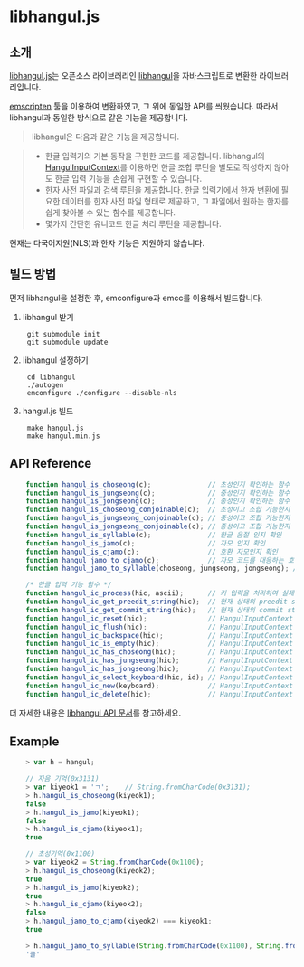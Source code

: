 
# libhangul.js

## 소개

[libhangul.js](https://github.com/jangxyz/libhangul.js)는 오픈소스 라이브러리인 [libhangul](https://code.google.com/p/libhangul/)을 자바스크립트로 변환한 라이브러리입니다.

[emscripten](https://github.com/kripken/emscripten/wiki) 툴을 이용하여 변환하였고, 그 위에 동일한 API를 씌웠습니다. 따라서 libhangul과 동일한 방식으로 같은 기능을 제공합니다.

> libhangul은 다음과 같은 기능을 제공합니다.

> - 한글 입력기의 기본 동작을 구현한 코드를 제공합니다. libhangul의 [HangulInputContext](http://libhangul.googlecode.com/git/doc/html/group__hangulic.html#hangulicusage)를 이용하면 한글 조합 루틴을 별도로 작성하지 않아도 한글 입력 기능을 손쉽게 구현할 수 있습니다.
> - 한자 사전 파일과 검색 루틴을 제공합니다. 한글 입력기에서 한자 변환에 필요한 데이터를 한자 사전 파일 형태로 제공하고, 그 파일에서 원하는 한자를 쉽게 찾아볼 수 있는 함수를 제공합니다.
> - 몇가지 간단한 유니코드 한글 처리 루틴을 제공합니다.

현재는 다국어지원(NLS)과 한자 기능은 지원하지 않습니다.


## 빌드 방법

먼저 libhangul을 설정한 후, emconfigure과 emcc를 이용해서 빌드합니다.

1. libhangul 받기

		git submodule init
		git submodule update

2. libhangul 설정하기

		cd libhangul
		./autogen
		emconfigure ./configure --disable-nls

3. hangul.js 빌드

		make hangul.js
		make hangul.min.js
	

## API Reference

```javascript
	function hangul_is_choseong(c);              // 초성인지 확인하는 함수
	function hangul_is_jungseong(c);             // 중성인지 확인하는 함수
	function hangul_is_jongseong(c);             // 종성인지 확인하는 함수
	function hangul_is_choseong_conjoinable(c);  // 초성이고 조합 가능한지 확인
	function hangul_is_jungseong_conjoinable(c); // 중성이고 조합 가능한지 확인
	function hangul_is_jongseong_conjoinable(c); // 종성이고 조합 가능한지 확인
	function hangul_is_syllable(c);              // 한글 음절 인지 확인
	function hangul_is_jamo(c);                  // 자모 인지 확인
	function hangul_is_cjamo(c);                 // 호환 자모인지 확인
	function hangul_jamo_to_cjamo(c);            // 자모 코드를 대응하는 호환 자모로 변환
	function hangul_jamo_to_syllable(choseong, jungseong, jongseong); // 자모 코드를 조합하여 한글 음절로 변환 

	/* 한글 입력 기능 함수 */
	function hangul_ic_process(hic, ascii);      // 키 입력을 처리하여 실제로 한글 조합을 하는 함수
	function hangul_ic_get_preedit_string(hic);  // 현재 상태의 preedit string을 구하는 함수
	function hangul_ic_get_commit_string(hic);   // 현재 상태의 commit string을 구하는 함수
	function hangul_ic_reset(hic);               // HangulInputContext 를 초기상태로 되돌리는 함수
	function hangul_ic_flush(hic);               // HangulInputContext 의 입력 상태를 완료하는 함수
	function hangul_ic_backspace(hic);           // HangulInputContext 가 backspace 키를 처리하도록 하는 함수
	function hangul_ic_is_empty(hic);            // HangulInputContext 가 조합중인 글자를 가지고 있는지 확인하는 함수
	function hangul_ic_has_choseong(hic);        // HangulInputContext 가 조합중인 초성을 가지고 있는지 확인하는 함수
	function hangul_ic_has_jungseong(hic);       // HangulInputContext 가 조합중인 중성을 가지고 있는지 확인하는 함수
	function hangul_ic_has_jongseong(hic);       // HangulInputContext 가 조합중인 종성을 가지고 있는지 확인하는 함수
	function hangul_ic_select_keyboard(hic, id); // HangulInputContext 의 자판 배열을 바꾸는 함수
	function hangul_ic_new(keyboard);            // HangulInputContext 오브젝트를 생성한다.
	function hangul_ic_delete(hic);              // HangulInputContext 를 삭제하는 함수

```

더 자세한 내용은 [libhangul API 문서](http://libhangul.googlecode.com/git/doc/html/index.html)를 참고하세요.

## Example


```javascript
	> var h = hangul;

	// 자음 기억(0x3131)
	> var kiyeok1 = 'ㄱ';    // String.fromCharCode(0x3131);
	> h.hangul_is_choseong(kiyeok1);
	false
	> h.hangul_is_jamo(kiyeok1);
	false
	> h.hangul_is_cjamo(kiyeok1);
	true

	// 초성기억(0x1100)
	> var kiyeok2 = String.fromCharCode(0x1100);
	> h.hangul_is_choseong(kiyeok2);
	true
	> h.hangul_is_jamo(kiyeok2);
	true
	> h.hangul_is_cjamo(kiyeok2);
	false
	> h.hangul_jamo_to_cjamo(kiyeok2) === kiyeok1;
	true

	> h.hangul_jamo_to_syllable(String.fromCharCode(0x1100), String.fromCharCode(0x1173), String.fromCharCode(0x11af));
	'글'
```

